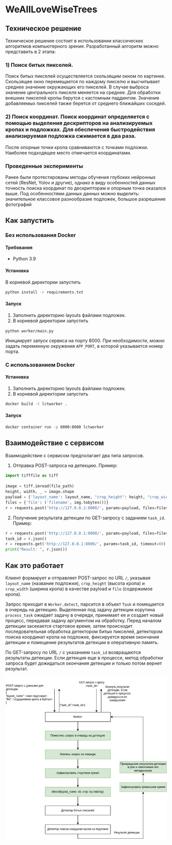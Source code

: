 # WeAllLoveWiseTrees
## Техническое решение
Техническое решение состоит в использовании классических алгоритмов компьютерного зрения. Разработанный алгоритм можно представить в 2 этапа:
### 1) Поиск битых пикселей.
Поиск битых пикселей осуществляется скользящим окном по картинке. Скользящее окно перемещается по каждому пикселю и высчитывает среднее значение окружающих его пикселей. В случае выброса значение центрального пикселя меняется на среднее.
Для обработки внешних пикселей кропы берутся с кастомным паддингом. Значение добавляемых пикселей также берется от среднего ближайших соседей.
### 2) Поиск координат. Поиск координат определяется с помощью выделения дескрипторов на анализируемых кропах и подложках. Для обеспечения быстродействия анализируемая подложка сжимается в два раза.
После опорные точки кропа сравниваются с точками подложки. Наиболее подходящее место отмечается координатами.

### Проведенные эксперименты
Ранее были протестированы методы обучения глубоких нейронных сетей (ResNet, Yolov и другие), однако в виду особенностей данных точность поиска координат по дескрипторам и опорным точка оказался выше.
Под особенностями данных данных можно выделить: значительное классовое разнообразие подложек, большое разрешение фотографий
## Как запустить
### Без использования Docker
#### Требования
- Python 3.9

#### Установка
В корневой директории запустить

```bash
python install -r requirements.txt
```

#### Запуск
1. Заполнить директорию layouts файлами подложек.
2. В корневой директории запустить

```python worker/main.py```

Инициирует запуск сервиса на порту 8000.
При необходимости, можно задать переменную окружения `APP_PORT`, в которой указывается номер порта.

### С использованием Docker
#### Установка
1. Заполнить директорию layouts файлами подложек.
2. В корневой директории запустить

```bash
docker build -t lctworker .
```

#### Запуск
```bash
docker container run -p 8000:8000 lctworker
```

## Взаимодействие с сервисом
Взаимодействие с сервисом предполагает два типа запросов.
1. Отправка POST-запроса на детекцию. Пример:
```python
import tifffile as tiff

image = tiff.imread(file_path)
height, width, _ = image.shape
payload = {'layout_name': layout_name, "crop_height": height, "crop_width": width}
files = {'file': ('filename', img.tobytes())}
r = requests.post('http://127.0.0.1:8000/', params=payload, files=files)
```

2. Получение результата детекции по GET-запросу с заданием `task_id`. Пример:
```python
r = requests.post('http://127.0.0.1:8000/', params=payload, files=files)
task_id = r.json()
r = requests.get('http://127.0.0.1:8000/', params=task_id, timeout=60)
print("Result: ", r.json())
```

## Как это работает
Клиент формирует и отправляет POST-запрос по URL `/`, указывая `layout_name` (название подложки), `crop_height` (высота
кропа) и `crop_width` (ширина кропа) в качестве payload и `file` (содержимое кропа).

Запрос приходит в `Worker.detect`, парсится в объект `Task` и помещается в очередь на детекцию.
Выделенная под задачу детекции корутина `process_task` ожидает задачу в очереди, принимает ее и создает новый процесс,
передавая задачу аргументом на обработку. Перед началом детекции засекается стартовое время, затем происходит
последовательная обработка детектором битых пикселей, детектором поиска координат кропа на подложке, фиксируется время
окончания детекции и помещение результатов детекции в оперативную память.

По GET-запросу по URL `/` с указанием `task_id` возвращаются результаты детекции. Если детекция еще в процессе, метод
обработки запроса будет дожидаться окончания детекции и только потом вернет результат.

![System design](docs/System%20Design-Page.png)
